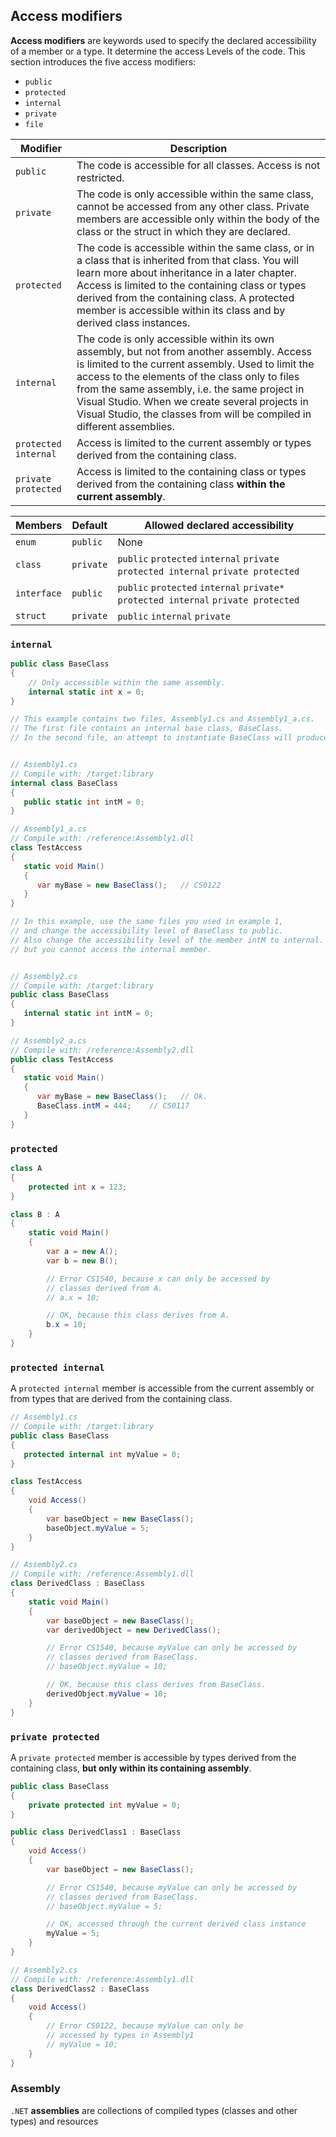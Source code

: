 ## Access modifiers

**Access modifiers** are keywords used to specify the declared accessibility of a member or a type. It determine the access Levels of the code. This section introduces the five access modifiers:

- `public`
- `protected`
- `internal`
- `private`
- `file`

|Modifier|Description|
|-|-|
|`public`|	The code is accessible for all classes. Access is not restricted.|
|`private`|The code is only accessible within the same class, cannot be accessed from any other class. Private members are accessible only within the body of the class or the struct in which they are declared.|
|`protected`|	The code is accessible within the same class, or in a class that is inherited from that class. You will learn more about inheritance in a later chapter. Access is limited to the containing class or types derived from the containing class. A protected member is accessible within its class and by derived class instances.|
|`internal`|	The code is only accessible within its own assembly, but not from another assembly. Access is limited to the current assembly. Used to limit the access to the elements of the class only to files from the same assembly, i.e. the same project in Visual Studio. When we create several projects in Visual Studio, the classes from will be compiled in different assemblies.|
|`protected internal`| Access is limited to the current assembly or types derived from the containing class.|
|`private protected`|Access is limited to the containing class or types derived from the containing class **within the current assembly**.|

|Members|Default|Allowed declared accessibility|
|-|-|-|
|`enum`|`public`|None|
|`class`|`private`|`public` `protected` `internal` `private` `protected internal` `private protected`|
|`interface`|`public`|`public` `protected` `internal` `private*` `protected internal` `private protected`|
|`struct`|`private`|`public` `internal` `private`|

### `internal`
```cs
public class BaseClass
{  
    // Only accessible within the same assembly.
    internal static int x = 0;
}
```
```cs
// This example contains two files, Assembly1.cs and Assembly1_a.cs. 
// The first file contains an internal base class, BaseClass. 
// In the second file, an attempt to instantiate BaseClass will produce an error.


// Assembly1.cs  
// Compile with: /target:library  
internal class BaseClass
{  
   public static int intM = 0;  
}  

// Assembly1_a.cs  
// Compile with: /reference:Assembly1.dll  
class TestAccess
{  
   static void Main()
   {  
      var myBase = new BaseClass();   // CS0122  
   }  
}
```
```cs
// In this example, use the same files you used in example 1, 
// and change the accessibility level of BaseClass to public. 
// Also change the accessibility level of the member intM to internal. In this case, you can instantiate the class, 
// but you cannot access the internal member.


// Assembly2.cs  
// Compile with: /target:library  
public class BaseClass
{  
   internal static int intM = 0;  
}

// Assembly2_a.cs  
// Compile with: /reference:Assembly2.dll  
public class TestAccess
{  
   static void Main()
   {  
      var myBase = new BaseClass();   // Ok.  
      BaseClass.intM = 444;    // CS0117  
   }  
}
```
### `protected`
```cs
class A
{
    protected int x = 123;
}

class B : A
{
    static void Main()
    {
        var a = new A();
        var b = new B();

        // Error CS1540, because x can only be accessed by
        // classes derived from A.
        // a.x = 10;

        // OK, because this class derives from A.
        b.x = 10;
    }
}
```

### `protected internal`
A `protected internal` member is accessible from the current assembly or from types that are derived from the containing class.
```cs
// Assembly1.cs
// Compile with: /target:library
public class BaseClass
{
   protected internal int myValue = 0;
}

class TestAccess
{
    void Access()
    {
        var baseObject = new BaseClass();
        baseObject.myValue = 5;
    }
}
```
```cs
// Assembly2.cs
// Compile with: /reference:Assembly1.dll
class DerivedClass : BaseClass
{
    static void Main()
    {
        var baseObject = new BaseClass();
        var derivedObject = new DerivedClass();

        // Error CS1540, because myValue can only be accessed by
        // classes derived from BaseClass.
        // baseObject.myValue = 10;

        // OK, because this class derives from BaseClass.
        derivedObject.myValue = 10;
    }
}
```
### `private protected`
 A `private protected` member is accessible by types derived from the containing class, **but only within its containing assembly**.
```cs
public class BaseClass
{
    private protected int myValue = 0;
}

public class DerivedClass1 : BaseClass
{
    void Access()
    {
        var baseObject = new BaseClass();

        // Error CS1540, because myValue can only be accessed by
        // classes derived from BaseClass.
        // baseObject.myValue = 5;

        // OK, accessed through the current derived class instance
        myValue = 5;
    }
}
```
```cs
// Assembly2.cs
// Compile with: /reference:Assembly1.dll
class DerivedClass2 : BaseClass
{
    void Access()
    {
        // Error CS0122, because myValue can only be
        // accessed by types in Assembly1
        // myValue = 10;
    }
}
```

### Assembly
`.NET` **assemblies** are collections of compiled types (classes and other types) and resources


